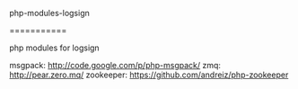 php-modules-logsign

===========

php modules for logsign

msgpack: http://code.google.com/p/php-msgpack/
zmq: http://pear.zero.mq/
zookeeper: https://github.com/andreiz/php-zookeeper
